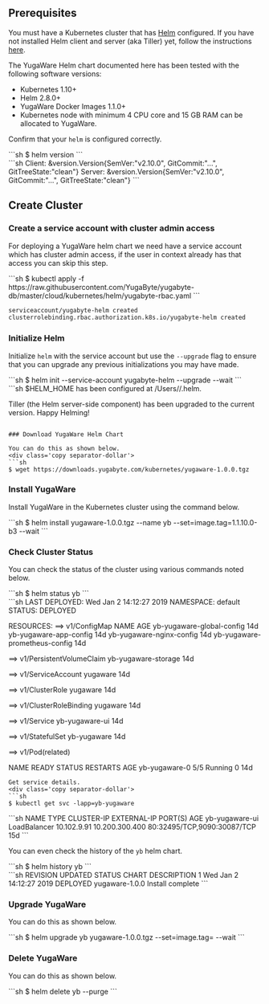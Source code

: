 ## Prerequisites

You must have a Kubernetes cluster that has [Helm](https://helm.sh/) configured. If you have not installed Helm client and server (aka Tiller) yet, follow the instructions [here](https://docs.helm.sh/using_helm/#installing-helm).

The YugaWare Helm chart documented here has been tested with the following software versions:

- Kubernetes 1.10+
- Helm 2.8.0+
- YugaWare Docker Images 1.1.0+
- Kubernetes node with minimum 4 CPU core and 15 GB RAM can be allocated to YugaWare.

Confirm that your `helm` is configured correctly.
<div class='copy separator-dollar'>
```sh
$ helm version
```
</div>
```sh
Client: &version.Version{SemVer:"v2.10.0", GitCommit:"...", GitTreeState:"clean"}
Server: &version.Version{SemVer:"v2.10.0", GitCommit:"...", GitTreeState:"clean"}
```

## Create Cluster

### Create a service account with cluster admin access
For deploying a YugaWare helm chart we need have a service account which has cluster admin access, if the user in context already has that access you can skip this step.
<div class='copy separator-dollar'>
```sh
$ kubectl apply -f https://raw.githubusercontent.com/YugaByte/yugabyte-db/master/cloud/kubernetes/helm/yugabyte-rbac.yaml
```
</div>

```sh
serviceaccount/yugabyte-helm created
clusterrolebinding.rbac.authorization.k8s.io/yugabyte-helm created
```

### Initialize Helm

Initialize `helm` with the service account but use the `--upgrade` flag to ensure that you can upgrade any previous initializations you may have made.
<div class='copy separator-dollar'>
```sh
$ helm init --service-account yugabyte-helm --upgrade --wait
```
</div>
```sh
$HELM_HOME has been configured at /Users/<user>/.helm.

Tiller (the Helm server-side component) has been upgraded to the current version.
Happy Helming!
```

### Download YugaWare Helm Chart

You can do this as shown below.
<div class='copy separator-dollar'>
```sh
$ wget https://downloads.yugabyte.com/kubernetes/yugaware-1.0.0.tgz
```
</div>

### Install YugaWare

Install YugaWare in the Kubernetes cluster using the command below.
<div class='copy separator-dollar'>
```sh
$ helm install yugaware-1.0.0.tgz --name yb --set=image.tag=1.1.10.0-b3 --wait
```
</div>


### Check Cluster Status

You can check the status of the cluster using various commands noted below.
<div class='copy separator-dollar'>
```sh
$ helm status yb
```
</div>
```sh
LAST DEPLOYED: Wed Jan  2 14:12:27 2019
NAMESPACE: default
STATUS: DEPLOYED

RESOURCES:
==> v1/ConfigMap
NAME                           AGE
yb-yugaware-global-config      14d
yb-yugaware-app-config         14d
yb-yugaware-nginx-config       14d
yb-yugaware-prometheus-config  14d

==> v1/PersistentVolumeClaim
yb-yugaware-storage  14d

==> v1/ServiceAccount
yugaware  14d

==> v1/ClusterRole
yugaware  14d

==> v1/ClusterRoleBinding
yugaware  14d

==> v1/Service
yb-yugaware-ui  14d

==> v1/StatefulSet
yb-yugaware  14d

==> v1/Pod(related)

NAME           READY  STATUS   RESTARTS  AGE
yb-yugaware-0  5/5    Running  0         14d
```
Get service details.
<div class='copy separator-dollar'>
```sh
$ kubectl get svc -lapp=yb-yugaware
```
</div>
```sh
NAME             TYPE           CLUSTER-IP    EXTERNAL-IP      PORT(S)                       AGE
yb-yugaware-ui   LoadBalancer   10.102.9.91   10.200.300.400   80:32495/TCP,9090:30087/TCP   15d
```

You can even check the history of the `yb` helm chart.
<div class='copy separator-dollar'>
```sh
$ helm history yb
```
</div>
```sh
REVISION	UPDATED                 	STATUS  	CHART         	DESCRIPTION
1       	Wed Jan  2 14:12:27 2019	DEPLOYED	yugaware-1.0.0	Install complete
```

### Upgrade YugaWare

You can do this as shown below.
<div class='copy separator-dollar'>
```sh
$ helm upgrade yb yugaware-1.0.0.tgz --set=image.tag=<new-tag> --wait
```
</div>

### Delete YugaWare

You can do this as shown below.
<div class='copy separator-dollar'>
```sh
$ helm delete yb --purge
```
</div>
